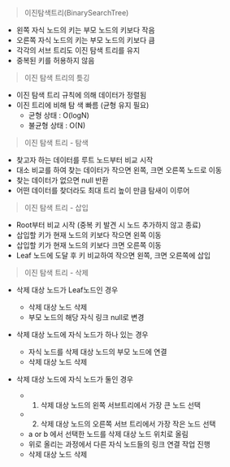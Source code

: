 > 이진탐색트리(BinarySearchTree)
- 왼쪽 자식 노드의 키는 부모 노드의 키보다 작음
- 오른쪽 자식 노드의 키는 부모 노드의 키보다 큼
- 각각의 서브 트리도 이진 탐색 트리를 유지
- 중복된 키를 허용하지 않음

>이진 탐색 트리의 틎깅
- 이진 탐색 트리 규칙에 의해 데이터가 정렬됨
- 이진 트리에 비해 탐 색 빠름 (균형 유지 필요)
  - 균형 상태 : O(logN)
  - 불균형 상태 : O(N)

>이진 탐색 트리 - 탐색
- 찾고자 하는 데이터를 루트 노드부터 비교 시작
- 대소 비교를 하여 찾는 데이터가 작으면 왼쪽, 크면 오른쪽 노드로 이동
- 찾는 데이터가 없으면 null 반환
- 어떤 데이터를 찾더라도 최대 트리 높이 만큼 탐새이 이루어

>이진 탐색 트리 - 삽입
- Root부터 비교 시작 (중복 키 발견 시 노드 추가하지 않고 종료)
- 삽입할 키가 현재 노드의 키보다 작으면 왼쪽 이동
- 삽입할 키가 현재 노드의 키보다 크면 오른쪽 이동
- Leaf 노드에 도달 후 키 비교하여 작으면 왼쪽, 크면 오른쪽에 삽입

>이진 탐색 트리 - 삭제
- 삭제 대상 노드가 Leaf노드인 경우
  - 삭제 대상 노드 삭제
  - 부모 노드의 해당 자식 링크 null로 변경

- 삭제 대상 노드에 자식 노드가 하나 있는 경우
  - 자식 노드를 삭제 대상 노드의 부모 노드에 연결
  - 삭제 대상 노드 삭제

- 삭제 대상 노드에 자식 노드가 둘인 경우
  - 1. 삭제 대상 노드의 왼쪽 서브트리에서 가장 큰 노드 선택
  - 2. 삭제 대상 노드의 오른쪽 서브 트리에서 가장 작은 노드 선택
  - a or b 에서 선택한 노드를 삭제 대상 노드 위치로 올림
  - 위로 올리는 과정에서 다른 자식 노드들의 링크 연결 작업 진행
  - 삭제 대상 노드 삭제
